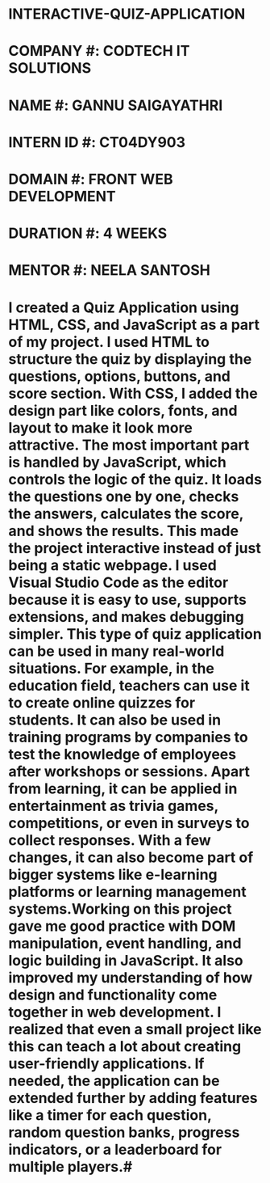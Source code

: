# INTERACTIVE-QUIZ-APPLICATION

# COMPANY #: CODTECH IT SOLUTIONS

# NAME #: GANNU SAIGAYATHRI

# INTERN ID #: CT04DY903

# DOMAIN #: FRONT WEB DEVELOPMENT

# DURATION #: 4 WEEKS

# MENTOR #: NEELA SANTOSH

# I created a Quiz Application using HTML, CSS, and JavaScript as a part of my project. I used HTML to structure the quiz by displaying the questions, options, buttons, and score section. With CSS, I added the design part like colors, fonts, and layout to make it look more attractive. The most important part is handled by JavaScript, which controls the logic of the quiz. It loads the questions one by one, checks the answers, calculates the score, and shows the results. This made the project interactive instead of just being a static webpage. I used Visual Studio Code as the editor because it is easy to use, supports extensions, and makes debugging simpler. This type of quiz application can be used in many real-world situations. For example, in the education field, teachers can use it to create online quizzes for students. It can also be used in training programs by companies to test the knowledge of employees after workshops or sessions. Apart from learning, it can be applied in entertainment as trivia games, competitions, or even in surveys to collect responses. With a few changes, it can also become part of bigger systems like e-learning platforms or learning management systems.Working on this project gave me good practice with DOM manipulation, event handling, and logic building in JavaScript. It also improved my understanding of how design and functionality come together in web development. I realized that even a small project like this can teach a lot about creating user-friendly applications. If needed, the application can be extended further by adding features like a timer for each question, random question banks, progress indicators, or a leaderboard for multiple players.#
